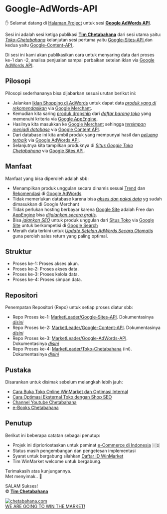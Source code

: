 # Google-AdWords-API
:hand: Selamat datang di [Halaman Project](https://github.com/MarketLeader) untuk sesi [**Google AdWords API**](https://github.com/MarketLeader/Google-AdWords-API).

Sesi ini adalah sesi ketiga publikasi [**Tim Chetabahana**](https://github.com/chetabahana) dari sesi utama yaitu: [_Toko-Chetabahana_](https://github.com/MarketLeader/Toko-Chetabahana) kelanjutan sesi pertama yaitu [ Google-Sites-API ](https://github.com/MarketLeader/Google-Sites-API) dan kedua yaitu [ Google-Content-API ](https://github.com/MarketLeader/Google-Content-API).

Di sesi ini kami akan publikasikan cara untuk menyaring data dari proses ke-1 dan -2, analisa penjualan sampai perbaikan setelan iklan via [Google AdWords API](https://developers.google.com/adwords/api/docs/guides/start).

## Pilosopi
Pilosopi sederhananya bisa dijabarkan sesuai urutan berikut ini:
- Jalankan [Iklan Shopping di AdWords](https://chetabahana.wordpress.com/google-shopping/) untuk dapat data [_produk yang di rekomendasikan_](https://support.google.com/merchants/answer/6288242) via [Google Merchant](https://support.google.com/merchants/answer/188493).  
- Kemudian kita saring [produk dropship](https://chetabahana.com/product?p=1&c=0&l=60) dari [_daftar barang toko_](https://chetabahana.com/sitemap.xml) yang memenuhi kriteria via [Google AppEngine](https://cloud.google.com/appengine/).  
- Hasilnya kita masukkan ke [Google Merchant](https://www.google.com/retail/solutions/merchant-center/) sehingga [_tersimpan menjadi database_](https://support.google.com/merchants/answer/7052112) via [Google Content API](https://developers.google.com/shopping-content/v2/quickstart).  
- Dari database ini kita ambil produk yang mempunyai hasil dan [_peluang terbaik_](https://support.google.com/merchants/answer/7228489?hl=id) via [Google AdWords API](https://developers.google.com/adwords/api/docs/guides/start).  
- Selanjutnya kita tampilkan produknya di [_Situs Google Toko Chetabahana_](http://toko.chetabahana.com/) via [Google Sites API](https://developers.google.com/google-apps/sites/docs/developers_guide).

## Manfaat
Manfaat yang bisa diperoleh adalah sbb:
- Menampilkan produk unggulan secara dinamis sesuai [Trend](https://support.google.com/adwords/answer/6325039?hl=id) dan [Rekomendasi](https://support.google.com/adwords/answer/3448398) di [Google AdWords](https://adwords.google.com/).
- Tidak memerlukan database karena bisa [_akses dan pakai data_](https://developers.google.com/shopping-content/v2/making-requests) yg sudah dimasukkan di Google Merchant
- Tidak perlukan hosting berbayar karena [Google Site](http://sites.google.com/) adalah Free dan [AppEngine](https://cloud.google.com/appengine/) bisa [_dijalankan secara gratis_](https://stackoverflow.com/questions/18101642/appengine-limit-the-number-of-instances/26654430#26654430).
- Bisa [_jalankan SEO_](https://developers.google.com/search/) untuk produk unggulan dari [Situs Toko](https://chetabahana.com/) via [Google Site](http://toko.chetabahana.com/) untuk berkompetisi di [Google Search](https://www.google.com/search?q=chetabahana)
- Meraih data terkini untuk [_Update Setelan AdWords Secara Otomatis_](https://developers.google.com/adwords/api/docs/guides/start) guna peroleh sales return yang paling optimal.

## Struktur
- Proses ke-1: Proses akses akun.
- Proses ke-2: Proses akses data. 
- Proses ke-3: Proses kelola data.
- Proses ke-4: Proses simpan data.

## Repositori
Penempatan Repositori (Repo) untuk setiap proses diatur sbb:
- Repo Proses ke-1: [MarketLeader/Google-Sites-API](https://github.com/MarketLeader/Google-Sites-API). Dokumentasinya [_disini_](https://github.com/MarketLeader/Google-Sites-API/wiki)
- Repo Proses ke-2: [MarketLeader/Google-Content-API](https://github.com/MarketLeader/Google-Content-API). Dokumentasinya [_disini_](https://github.com/MarketLeader/Google-Content-API/wiki)
- Repo Proses ke-3: [MarketLeader/Google-AdWords-API](https://github.com/MarketLeader/Google-AdWords-API). Dokumentasinya [_disini_](https://github.com/MarketLeader/Google-AdWords-API/wiki)
- Repo Proses ke-4: [MarketLeader/Toko-Chetabahana](https://github.com/MarketLeader/Toko-Chetabahana) (ini). Dokumentasinya [_disini_](https://github.com/MarketLeader/Toko-Chetabahana/wiki)

## Pustaka
Disarankan untuk disimak sebelum melangkah lebih jauh:
- [Cara Buka Toko Online WinMarket dan Optimasi Internal](https://chetabahana.blogspot.com/)
- [Cara Optimasi Eksternal Toko dengan Shop SEO](https://chetabahana.wordpress.com/)
- [Channel Youtube Chetabahana](https://www.youtube.com/channel/UCZlPku9beXzdROCknYLuRNg?view_as=subscriber)
- [e-Books Chetabahana](https://www.scribd.com/user/401259110/Chetabahana)

## Penutup
Berikut ini beberapa catatan sebagai penutup:  
- Projek ini diprioriostaskan untuk peminat [e-Commerce di Indonesia](https://www.youtube.com/watch?v=dd__L8Jh2c4&t=25s) 🇮🇩
- Status masih pengembangan dan pengetesan implementasi
- Syarat untuk bergabung silahkan [Daftar ID WinMarket](https://www.winmarket.id/?b=01647234)
- Tim WinMarket welcome untuk bergabung.

Terimakasih atas kunjungannya.  
Met menyimak.. :pray:  

SALAM Sukses!  
:copyright: [**Tim Chetabahana**](https://github.com/chetabahana)  

[![chetabahana.com](https://image.winmarket.id/img/winmarket/5247/12455247/2018/01/23/899b3898239dd4d5f0fdd19654e4f794a45bcb7f_0.33070500_1516680899~w200.png)](https://chetabahana.com/)  
[WE ARE GOING TO WIN THE MARKET!](https://github.com/MarketLeader/Toko-Chetabahana)

